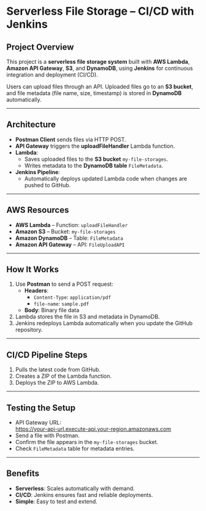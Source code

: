 # Serverless File Storage – CI/CD with Jenkins

## Project Overview
This project is a **serverless file storage system** built with **AWS Lambda**, **Amazon API Gateway**, **S3**, and **DynamoDB**, using **Jenkins** for continuous integration and deployment (CI/CD).

Users can upload files through an API. Uploaded files go to an **S3 bucket**, and file metadata (file name, size, timestamp) is stored in **DynamoDB** automatically.

---

## Architecture
- **Postman Client** sends files via HTTP POST.
- **API Gateway** triggers the **uploadFileHandler** Lambda function.
- **Lambda**:
  - Saves uploaded files to the **S3 bucket** `my-file-storages`.
  - Writes metadata to the **DynamoDB table** `FileMetadata`.
- **Jenkins Pipeline**:
  - Automatically deploys updated Lambda code when changes are pushed to GitHub.

---

## AWS Resources
- **AWS Lambda** – Function: `uploadFileHandler`
- **Amazon S3** – Bucket: `my-file-storages`
- **Amazon DynamoDB** – Table: `FileMetadata`
- **Amazon API Gateway** – API: `FileUploadAPI`

---

## How It Works
1. Use **Postman** to send a POST request:
   - **Headers**:
     - `Content-Type`: `application/pdf`
     - `file-name`: `sample.pdf`
   - **Body**: Binary file data
2. Lambda stores the file in S3 and metadata in DynamoDB.
3. Jenkins redeploys Lambda automatically when you update the GitHub repository.

---

## CI/CD Pipeline Steps
1. Pulls the latest code from GitHub.
2. Creates a ZIP of the Lambda function.
3. Deploys the ZIP to AWS Lambda.

---

## Testing the Setup
- API Gateway URL:  
https://your-api-url.execute-api.your-region.amazonaws.com
- Send a file with Postman.
- Confirm the file appears in the `my-file-storages` bucket.
- Check `FileMetadata` table for metadata entries.

---

## Benefits
- **Serverless**: Scales automatically with demand.
- **CI/CD**: Jenkins ensures fast and reliable deployments.
- **Simple**: Easy to test and extend.

